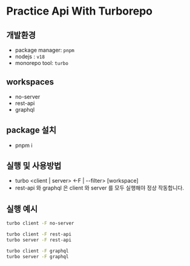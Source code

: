 # Practice Api With Turborepo

## 개발환경

- package manager: `pnpm`
- nodejs : `v18`
- monorepo tool: `turbo`

## workspaces

- no-server
- rest-api
- graphql

## package 설치

- pnpm i

## 실행 및 사용방법

- turbo <client | server> <-F | --filter> [workspace]
- rest-api 와 graphql 은 client 와 server 를 모두 실행해야 정상 작동합니다.

## 실행 예시

```bash
turbo client -F no-server
```

```bash
turbo client -F rest-api
turbo server -F rest-api
```

```bash
turbo client -F graphql
turbo server -F graphql
```